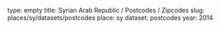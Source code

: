 type: empty
title: Syrian Arab Republic / Postcodes / Zipcodes
slug: places/sy/datasets/postcodes
place: sy
dataset: postcodes
year: 2014

